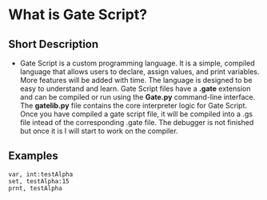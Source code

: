 # What is Gate Script?

## Short Description
- Gate Script is a custom programming language. It is a simple, compiled language that allows users to declare, assign values, and print variables. More features will be added with time. The language is designed to be easy to understand and learn. Gate Script files have a **.gate** extension and can be compiled or run using the **Gate.py** command-line interface. The **gatelib.py** file contains the core interpreter logic for Gate Script. Once you have compiled a gate script file, it will be compiled into a .gs file intead of the corresponding .gate file. The debugger is not finished but once it is I will start to work on the compiler.

## Examples

```GateScript
var, int:testAlpha
set, testAlpha:15
prnt, testAlpha
```